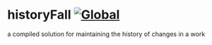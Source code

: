 # historyFall [![Global](https://github.com/fRead-dev/historyFall/actions/workflows/go-test_module.yml/badge.svg?branch=main)](https://github.com/fRead-dev/historyFall/actions/workflows/go-test_module.yml)

a compiled solution for maintaining the history of changes in a work

